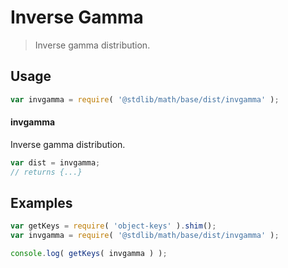 # Inverse Gamma

> Inverse gamma distribution.


<section class="usage">

## Usage

``` javascript
var invgamma = require( '@stdlib/math/base/dist/invgamma' );
```

#### invgamma

Inverse gamma distribution.

``` javascript
var dist = invgamma;
// returns {...}
```

</section>

<!-- /.usage -->


<section class="examples">

## Examples

<!-- TODO: better examples -->

``` javascript
var getKeys = require( 'object-keys' ).shim();
var invgamma = require( '@stdlib/math/base/dist/invgamma' );

console.log( getKeys( invgamma ) );
```

</section>

<!-- /.examples -->


<section class="links">

</section>

<!-- /.links -->
